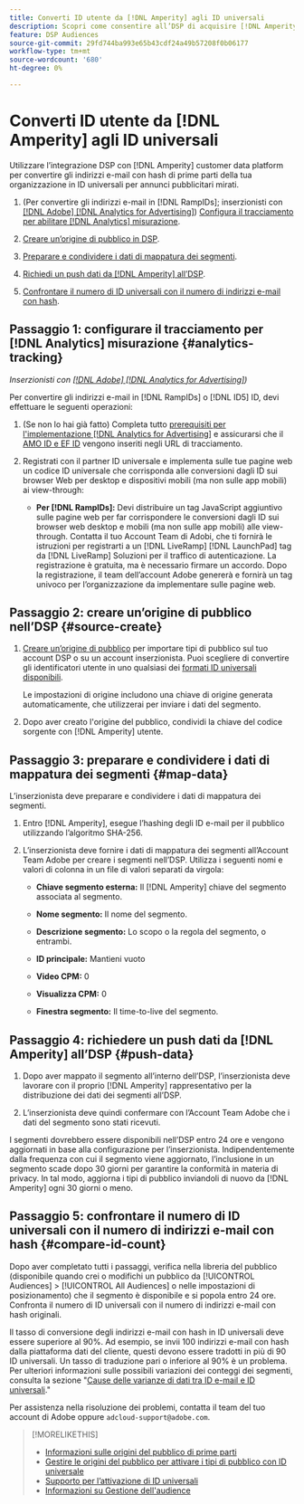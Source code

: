 ```yaml
---
title: Converti ID utente da [!DNL Amperity] agli ID universali
description: Scopri come consentire all’DSP di acquisire [!DNL Amperity] segmenti di prime parti.
feature: DSP Audiences
source-git-commit: 29fd744ba993e65b43cdf24a49b57208f0b06177
workflow-type: tm+mt
source-wordcount: '680'
ht-degree: 0%

---
```


# Converti ID utente da [!DNL Amperity] agli ID universali

Utilizzare l’integrazione DSP con [!DNL Amperity] customer data platform per convertire gli indirizzi e-mail con hash di prime parti della tua organizzazione in ID universali per annunci pubblicitari mirati.

1. (Per convertire gli indirizzi e-mail in [!DNL RampIDs]<!-- or [!DNL ID5] IDs -->; inserzionisti con [[!DNL Adobe] [!DNL Analytics for Advertising]](/help/integrations/analytics/overview.md)) [Configura il tracciamento per abilitare [!DNL Analytics] misurazione](#analytics-tracking).

1. [Creare un’origine di pubblico in DSP](#source-create).

1. [Preparare e condividere i dati di mappatura dei segmenti](#map-data).

1. [Richiedi un push dati da [!DNL Amperity] all’DSP](#push-data).

1. [Confrontare il numero di ID universali con il numero di indirizzi e-mail con hash](#compare-id-count).

## Passaggio 1: configurare il tracciamento per [!DNL Analytics] misurazione {#analytics-tracking}

*Inserzionisti con [[!DNL Adobe] [!DNL Analytics for Advertising]](/help/integrations/analytics/overview.md))*

Per convertire gli indirizzi e-mail in [!DNL RampIDs] o [!DNL ID5] ID, devi effettuare le seguenti operazioni:

1. (Se non lo hai già fatto) Completa tutto [prerequisiti per l&#39;implementazione [!DNL Analytics for Advertising]](/help/integrations/analytics/prerequisites.md) e assicurarsi che il [AMO ID e EF ID](/help/integrations/analytics/ids.md) vengono inseriti negli URL di tracciamento.

1. Registrati con il partner ID universale e implementa sulle tue pagine web un codice ID universale che corrisponda alle conversioni dagli ID sui browser Web per desktop e dispositivi mobili (ma non sulle app mobili) ai view-through:

   * **Per [!DNL RampIDs]:** Devi distribuire un tag JavaScript aggiuntivo sulle pagine web per far corrispondere le conversioni dagli ID sui browser web desktop e mobili (ma non sulle app mobili) alle view-through. Contatta il tuo Account Team di Adobi, che ti fornirà le istruzioni per registrarti a un [!DNL LiveRamp] [!DNL LaunchPad] tag da [!DNL LiveRamp] Soluzioni per il traffico di autenticazione. La registrazione è gratuita, ma è necessario firmare un accordo. Dopo la registrazione, il team dell’account Adobe genererà e fornirà un tag univoco per l’organizzazione da implementare sulle pagine web.

## Passaggio 2: creare un’origine di pubblico nell’DSP {#source-create}

1. [Creare un’origine di pubblico](source-manage.md) per importare tipi di pubblico sul tuo account DSP o su un account inserzionista. Puoi scegliere di convertire gli identificatori utente in uno qualsiasi dei [formati ID universali disponibili](source-about.md).

   Le impostazioni di origine includono una chiave di origine generata automaticamente, che utilizzerai per inviare i dati del segmento.

1. Dopo aver creato l&#39;origine del pubblico, condividi la chiave del codice sorgente con [!DNL Amperity] utente.

## Passaggio 3: preparare e condividere i dati di mappatura dei segmenti {#map-data}

L’inserzionista deve preparare e condividere i dati di mappatura dei segmenti.

1. Entro [!DNL Amperity], esegue l’hashing degli ID e-mail per il pubblico utilizzando l’algoritmo SHA-256.

1. L’inserzionista deve fornire i dati di mappatura dei segmenti all’Account Team Adobe per creare i segmenti nell’DSP. Utilizza i seguenti nomi e valori di colonna in un file di valori separati da virgola:

   * **Chiave segmento esterna:** Il [!DNL Amperity] chiave del segmento associata al segmento.

   * **Nome segmento:** Il nome del segmento.

   * **Descrizione segmento:** Lo scopo o la regola del segmento, o entrambi.

   * **ID principale:** Mantieni vuoto

   * **Video CPM:** 0

   * **Visualizza CPM:** 0

   * **Finestra segmento:** Il time-to-live del segmento.

## Passaggio 4: richiedere un push dati da [!DNL Amperity] all’DSP {#push-data}

1. Dopo aver mappato il segmento all’interno dell’DSP, l’inserzionista deve lavorare con il proprio [!DNL Amperity] rappresentativo per la distribuzione dei dati dei segmenti all’DSP.

1. L’inserzionista deve quindi confermare con l’Account Team Adobe che i dati del segmento sono stati ricevuti.

I segmenti dovrebbero essere disponibili nell’DSP entro 24 ore e vengono aggiornati in base alla configurazione per l’inserzionista. Indipendentemente dalla frequenza con cui il segmento viene aggiornato, l’inclusione in un segmento scade dopo 30 giorni per garantire la conformità in materia di privacy. In tal modo, aggiorna i tipi di pubblico inviandoli di nuovo da [!DNL Amperity] ogni 30 giorni o meno.

## Passaggio 5: confrontare il numero di ID universali con il numero di indirizzi e-mail con hash {#compare-id-count}

Dopo aver completato tutti i passaggi, verifica nella libreria del pubblico (disponibile quando crei o modifichi un pubblico da [!UICONTROL Audiences] > [!UICONTROL All Audiences] o nelle impostazioni di posizionamento) che il segmento è disponibile e si popola entro 24 ore. Confronta il numero di ID universali con il numero di indirizzi e-mail con hash originali.

Il tasso di conversione degli indirizzi e-mail con hash in ID universali deve essere superiore al 90%. Ad esempio, se invii 100 indirizzi e-mail con hash dalla piattaforma dati del cliente, questi devono essere tradotti in più di 90 ID universali. Un tasso di traduzione pari o inferiore al 90% è un problema. Per ulteriori informazioni sulle possibili variazioni dei conteggi dei segmenti, consulta la sezione &quot;[Cause delle varianze di dati tra ID e-mail e ID universali](#universal-ids-data-variances).&quot;

Per assistenza nella risoluzione dei problemi, contatta il team del tuo account di Adobe oppure `adcloud-support@adobe.com`.

>[!MORELIKETHIS]
>
>* [Informazioni sulle origini del pubblico di prime parti](/help/dsp/audiences/sources/source-about.md)
>* [Gestire le origini del pubblico per attivare i tipi di pubblico con ID universale](source-manage.md)
>* [Supporto per l’attivazione di ID universali](/help/dsp/audiences/universal-ids.md)
>* [Informazioni su Gestione dell&#39;audience](/help/dsp/audiences/audience-about.md)
